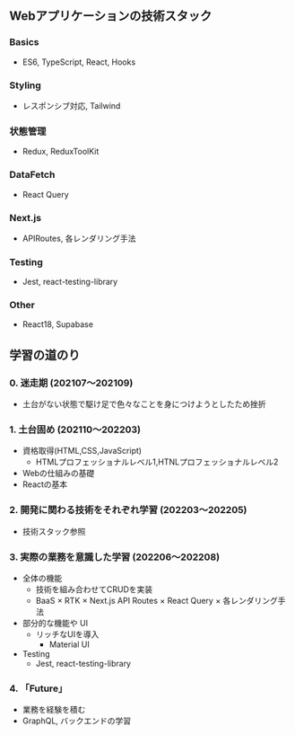 ## Webアプリケーションの技術スタック

### Basics
- ES6, TypeScript‬, React, Hooks
### Styling
- ‪レスポンシブ対応, Tailwind 
### 状態管理
- Redux, ReduxToolKit
### DataFetch
- React Query
### Next.js
- APIRoutes, 各レンダリング手法
### Testing
- Jest, react-testing-library
### Other
- React18, Supabase

## 学習の道のり

### 0. 迷走期 (202107〜202109)
-  土台がない状態で駆け足で色々なことを身につけようとしたため挫折 

### 1. 土台固め (202110〜202203) 
- 資格取得(HTML,CSS,JavaScript)
  - HTMLプロフェッショナルレベル1,HTNLプロフェッショナルレベル2  
- Webの仕組みの基礎 
- Reactの基本

### 2. 開発に関わる技術をそれぞれ学習 (202203〜202205)
- 技術スタック参照

### 3. 実際の業務を意識した学習 (202206〜202208) 
- 全体の機能
  -  技術を組み合わせてCRUDを実装
    - BaaS × RTK × Next.js API Routes ×  React Query × 各レンダリング手法 
- 部分的な機能や UI
  - リッチなUIを導入
    -  Material UI
- ‪Testing
  - Jest, react-testing-library

### 4. 「Future」
- 業務を経験を積む
- GraphQL, バックエンドの学習
